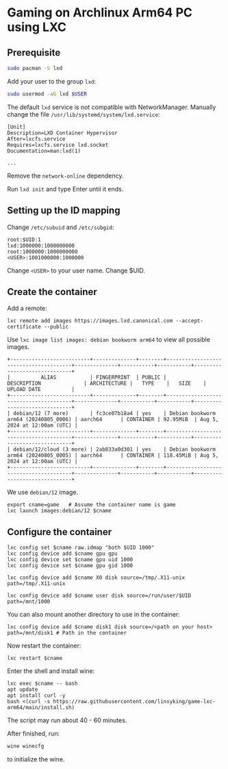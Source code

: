 # Gaming on Archlinux Arm64 PC using LXC

## Prerequisite

```bash
sudo pacman -S lxd
```

Add your user to the group `lxd`:

```bash
sudo usermod -aG lxd $USER
```

The default `lxd` service is not compatible with NetworkManager. Manually change the file `/usr/lib/systemd/system/lxd.service`:

```
[Unit]
Description=LXD Container Hypervisor
After=lxcfs.service
Requires=lxcfs.service lxd.socket
Documentation=man:lxd(1)

...
```

Remove the `network-online` dependency.

Run `lxd init` and type Enter until it ends.

## Setting up the ID mapping

Change `/etc/subuid` and `/etc/subgid`:

```
root:$UID:1
lxd:1000000:1000000000
root:1000000:1000000000
<USER>:1001000000:1000000
```

Change `<USER>` to your user name. Change $UID.

## Create the container

Add a remote:

```
lxc remote add images https://images.lxd.canonical.com --accept-certificate --public
```

Use `lxc image list images: debian bookworm arm64` to view all possible images.

```
+--------------------------+--------------+--------+---------------------------------------+--------------+-----------+-----------+------------------------------+
|          ALIAS           | FINGERPRINT  | PUBLIC |              DESCRIPTION              | ARCHITECTURE |   TYPE    |   SIZE    |         UPLOAD DATE          |
+--------------------------+--------------+--------+---------------------------------------+--------------+-----------+-----------+------------------------------+
| debian/12 (7 more)       | fc3ce07b18a4 | yes    | Debian bookworm arm64 (20240805_0006) | aarch64      | CONTAINER | 92.95MiB  | Aug 5, 2024 at 12:00am (UTC) |
+--------------------------+--------------+--------+---------------------------------------+--------------+-----------+-----------+------------------------------+
| debian/12/cloud (3 more) | 2ab833a0d301 | yes    | Debian bookworm arm64 (20240805_0005) | aarch64      | CONTAINER | 118.45MiB | Aug 5, 2024 at 12:00am (UTC) |
+--------------------------+--------------+--------+---------------------------------------+--------------+-----------+-----------+------------------------------+
```

We use `debian/12` image.

```
export cname=game   # Assume the container name is game
lxc launch images:debian/12 $cname
```

## Configure the container

```
lxc config set $cname raw.idmap "both $UID 1000"
lxc config device add $cname gpu gpu
lxc config device set $cname gpu uid 1000
lxc config device set $cname gpu gid 1000

lxc config device add $cname X0 disk source=/tmp/.X11-unix path=/tmp/.X11-unix

lxc config device add $cname user disk source=/run/user/$UID path=/mnt/1000
```

You can also mount another directory to use in the container:

```
lxc config device add $cname disk1 disk source=/<path on your host> path=/mnt/disk1 # Path in the container
```

Now restart the container:

```
lxc restart $cname
```

Enter the shell and install wine:

```
lxc exec $cname -- bash
apt update
apt install curl -y
bash <(curl -s https://raw.githubusercontent.com/linsyking/game-lxc-arm64/main/install.sh)
```

The script may run about 40 - 60 minutes.

After finished, run:

```bash
wine winecfg
```

to initialize the wine.
